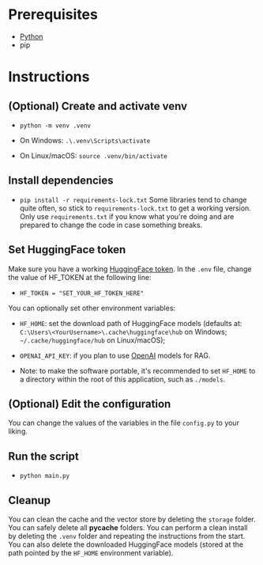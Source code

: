 # Prerequisites
- [Python](https://www.python.org/)
- pip

# Instructions
## (Optional) Create and activate venv
- `python -m venv .venv`

- On Windows: `.\.venv\Scripts\activate`
- On Linux/macOS: `source .venv/bin/activate`

## Install dependencies
- `pip install -r requirements-lock.txt`
Some libraries tend to change quite often, so stick to `requirements-lock.txt` to get a working version.
Only use `requirements.txt` if you know what you're doing and are prepared to change the code in case something breaks.

## Set HuggingFace token
Make sure you have a working [HuggingFace token](https://huggingface.co/).
In the `.env` file, change the value of HF_TOKEN at the following line:
- ```HF_TOKEN = "SET_YOUR_HF_TOKEN_HERE"```

You can optionally set other environment variables:
- `HF_HOME`: set the download path of HuggingFace models (defaults at: `C:\Users\<YourUsername>\.cache\huggingface\hub` on Windows; `~/.cache/huggingface/hub` on Linux/macOS);
- `OPENAI_API_KEY`: if you plan to use [OpenAI](https://openai.com/api/) models for RAG.

- Note: to make the software portable, it's recommended to set `HF_HOME` to a directory within the root of this application, such as `./models`.

## (Optional) Edit the configuration
You can change the values of the variables in the file `config.py` to your liking.

## Run the script
- `python main.py`

## Cleanup
You can clean the cache and the vector store by deleting the `storage` folder.
You can safely delete all __pycache__ folders.
You can perform a clean install by deleting the `.venv` folder and repeating the instructions from the start.
You can also delete the downloaded HuggingFace models (stored at the path pointed by the `HF_HOME` environment variable).